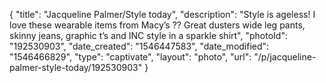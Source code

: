 {
    "title": "Jacqueline Palmer\/Style today",
    "description": "Style is ageless! I love these wearable items from Macy’s ?? Great dusters wide leg pants, skinny jeans, graphic t’s and INC style in a sparkle shirt",
    "photoId": "192530903",
    "date_created": "1546447583",
    "date_modified": "1546466829",
    "type": "captivate",
    "layout": "photo",
    "url": "\/p\/jacqueline-palmer-style-today\/192530903"
}